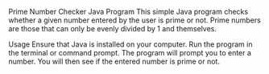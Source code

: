 Prime Number Checker Java Program
This simple Java program checks whether a given number entered by the user is prime or not. Prime numbers are those that can only be evenly divided by 1 and themselves.

Usage
Ensure that Java is installed on your computer.
Run the program in the terminal or command prompt.
The program will prompt you to enter a number.
You will then see if the entered number is prime or not.
